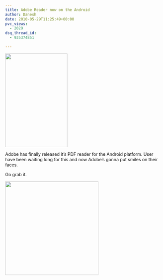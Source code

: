```yaml
---
title: Adobe Reader now on the Android
author: Danesh
date: 2010-05-29T11:25:49+00:00
pvc_views:
  - 2029
dsq_thread_id:
  - 935374851

---
```

<img loading="lazy" class="size-full wp-image-2152 alignleft" title="reader-200x300" src="/wp-content/uploads/2010/05/reader-200x300.jpg" alt="" width="200" height="300" />

Adobe has finally released it&#8217;s PDF reader for the Android platform. User have been waiting long for this and now Adobe&#8217;s gonna put smiles on their faces.

Go grab it.

<img loading="lazy" class="alignnone size-full wp-image-2151" title="android-app-adobe-reader-qr-code" src="/wp-content/uploads/2010/05/android-app-adobe-reader-qr-code.png" alt="" width="300" height="300" srcset="/wp-content/uploads/2010/05/android-app-adobe-reader-qr-code.png 300w, /wp-content/uploads/2010/05/android-app-adobe-reader-qr-code-150x150.png 150w" sizes="(max-width: 300px) 100vw, 300px" />